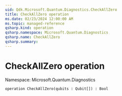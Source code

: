 ```yaml
---
uid: Qdk.Microsoft.Quantum.Diagnostics.CheckAllZero
title: CheckAllZero operation
ms.date: 02/23/2024 12:00:00 AM
ms.topic: managed-reference
qsharp.kind: operation
qsharp.namespace: Microsoft.Quantum.Diagnostics
qsharp.name: CheckAllZero
qsharp.summary: 
---
```


# CheckAllZero operation

Namespace: Microsoft.Quantum.Diagnostics

```qsharp
operation CheckAllZero(qubits : Qubit[]) : Bool
```
